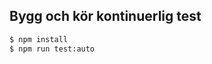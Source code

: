 Bygg och kör kontinuerlig test
------------------------------

```bash
$ npm install
$ npm run test:auto
```